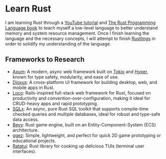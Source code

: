 # Learn Rust

I am learning Rust through a [YouTube tutorial](https://www.youtube.com/watch?v=wq56EAYZqGg&list=PLO5VPQH6OWdXR8NlZt0jRbC39W_IyzS-v) and [The Rust Programming Language book](https://doc.rust-lang.org/book/title-page.html) to teach myself a low-level language to better understand memory and system resource management.
Once I finish learning the language and the necessary concepts, I will attempt to finish [Rustlings](https://github.com/rust-lang/rustlings) in order to solidify my understanding of the language.

## Frameworks to Research

- [Axum](https://github.com/tokio-rs/axum): A modern, async web framework built on [Tokio](https://tokio.rs/) and [Hyper](https://hyper.rs/), known for type safety, modularity, and ease of use.
- [Dioxus](https://dioxuslabs.com/learn/0.6/): A cross-platform UI framework for building desktop, web, and mobile apps in Rust.
- [Loco](https://loco.rs/): Rails-inspired full-stack web framework for Rust, focused on productivity and convention-over-configuration, making it ideal for CRUD-heavy apps and rapid prototyping.
- [SQLx](https://github.com/launchbadge/sqlx): An async, pure Rust SQL toolkit that supports compile-time checked queries and multiple databases, ideal for robust and type-safe data access.
- [Bevy](https://bevy.org/): Rust game engine, built on an Entity-Component-System (ECS) architecture.
- [ggez](github.com/ggez/ggez): Simple, lightweight, and perfect for quick 2D game prototyping or educational projects.
- [Ratatui](https://ratatui.rs/): Rust library for cooking up delicious TUIs (terminal user interfaces).
